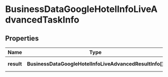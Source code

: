 # BusinessDataGoogleHotelInfoLiveAdvancedTaskInfo

## Properties

| Name | Type | Description | Notes |
|------------ | ------------- | ------------- | -------------|
**result** | **BusinessDataGoogleHotelInfoLiveAdvancedResultInfo[]** | array of results |[optional]|